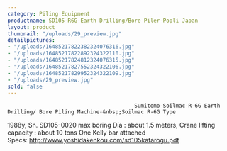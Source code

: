 ```yaml
---
category: Piling Equipment
productname: SD105-R6G-Earth Drilling/Bore Piler-Popli Japan
layout: product
thumbnail: "/uploads/29_preview.jpg"
detailpictures:
- "/uploads/16485217822382324076316.jpg"
- "/uploads/16485217822892324322110.jpg"
- "/uploads/16485217824812324076315.jpg"
- "/uploads/16485217827552324322106.jpg"
- "/uploads/16485217829952324322109.jpg"
- "/uploads/29_preview.jpg"
sold: false
---
```


                                            Sumitomo-Soilmac-R-6G Earth Drilling/ Bore Piling Machine-&nbsp;Soilmac R-6G Type
1988y,&nbsp;Sn. SD105-0020
max boring&nbsp;Día&nbsp;: about 1.5 meters, Crane lifting capacity : about 10 tons
One Kelly bar attached&nbsp;
Specs:&nbsp;http://www.yoshidakenkou.com/sd105katarogu.pdf


